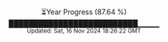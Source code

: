 <p align="center">
⏳Year Progress (87.64 %) <br>
██████████████████████████▁▁▁▁ <br>
<sub>Updated: Sat, 16 Nov 2024 18:26:22 GMT</sub>
</p>

